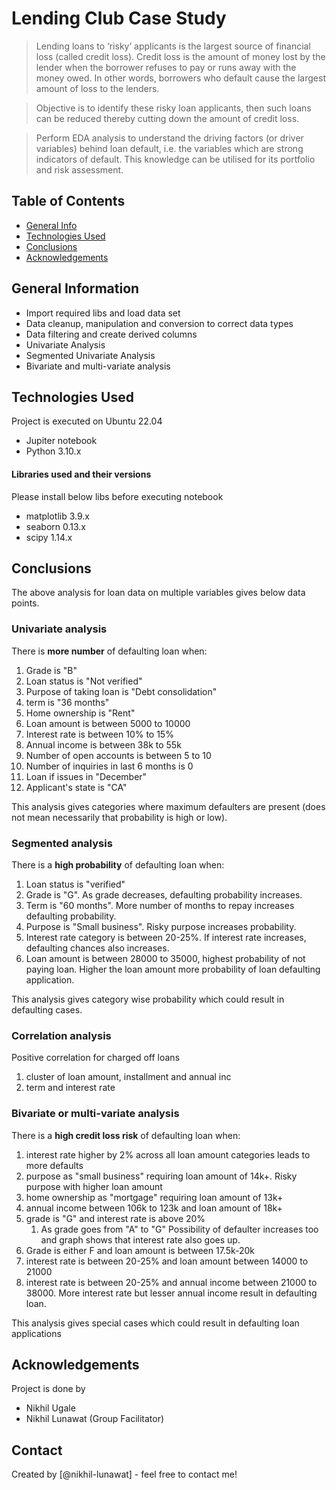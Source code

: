 # Lending Club Case Study
> Lending loans to ‘risky’ applicants is the largest source of financial loss (called credit loss). Credit loss is the amount of money lost by the lender when the borrower refuses to pay or runs away with the money owed. In other words, borrowers who default cause the largest amount of loss to the lenders.

> Objective is to identify these risky loan applicants, then such loans can be reduced thereby cutting down the amount of credit loss.

> Perform EDA analysis to understand the driving factors (or driver variables) behind loan default, i.e. the variables which are strong indicators of default. This knowledge can be utilised for its portfolio and risk assessment.

## Table of Contents
* [General Info](#general-information)
* [Technologies Used](#technologies-used)
* [Conclusions](#conclusions)
* [Acknowledgements](#acknowledgements)

## General Information
- Import required libs and load data set
- Data cleanup, manipulation and conversion to correct data types
- Data filtering and create derived columns
- Univariate Analysis
- Segmented Univariate Analysis
- Bivariate and multi-variate analysis

## Technologies Used
Project is executed on Ubuntu 22.04

- Jupiter notebook
- Python 3.10.x

#### Libraries used and their versions
Please install below libs before executing notebook

- matplotlib 3.9.x
- seaborn 0.13.x
- scipy 1.14.x

## Conclusions
The above analysis for loan data on multiple variables gives below data points.

### Univariate analysis
There is **more number** of defaulting loan when:

1.  Grade is "B"
2.  Loan status is "Not verified"
3.  Purpose of taking loan is "Debt consolidation"
4.  term is "36 months"
5.  Home ownership is "Rent"
6.  Loan amount is between 5000 to 10000
7.  Interest rate is between 10% to 15%
8.  Annual income is between 38k to 55k
9.  Number of open accounts is between 5 to 10
10. Number of inquiries in last 6 months is 0
11. Loan if issues in "December"
12. Applicant's state is "CA"

This analysis gives categories where maximum defaulters are present (does not mean necessarily that probability is high or low).

### Segmented analysis
There is a **high probability** of defaulting loan when:

1.  Loan status is "verified"
2.  Grade is "G". As grade decreases, defaulting probability increases.
3.  Term is "60 months". More number of months to repay increases defaulting probability.
4.  Purpose is "Small business". Risky purpose increases probability.
5.  Interest rate category is between 20-25%. If interest rate increases, defaulting chances also increases.
6.  Loan amount is between 28000 to 35000, highest probability of not paying loan. Higher the loan amount more probability of loan defaulting application.

This analysis gives category wise probability which could result in defaulting cases.

### Correlation analysis

Positive correlation for charged off loans
1. cluster of loan amount, installment and annual inc
2. term and interest rate

### Bivariate or multi-variate analysis
There is a **high credit loss risk** of defaulting loan when:

1.  interest rate higher by 2% across all loan amount categories leads to more defaults
2.  purpose as "small business" requiring loan amount of 14k+. Risky purpose with higher loan amount
3.  home ownership as "mortgage" requiring loan amount of 13k+
4.  annual income between 106k to 123k and loan amount of 18k+
5.  grade is "G" and interest rate is above 20%
    1. As grade goes from "A" to "G" Possibility of defaulter increases too and graph shows that interest rate also goes up.
7.  Grade is either F and loan amount is between 17.5k-20k
8.  interest rate is between 20-25% and loan amount between 14000 to 21000
9.  interest rate is between 20-25% and annual income between 21000 to 38000. More interest rate but lesser annual income result in defaulting loan.

This analysis gives special cases which could result in defaulting loan applications

## Acknowledgements
Project is done by

- Nikhil Ugale
- Nikhil Lunawat (Group Facilitator)

## Contact
Created by [@nikhil-lunawat] - feel free to contact me!

